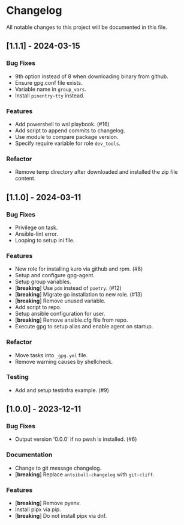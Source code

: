 # Changelog

All notable changes to this project will be documented in this file.

## [1.1.1] - 2024-03-15

### Bug Fixes

- 9th option instead of 8 when downloading binary from github.
- Ensure gpg.conf file exists.
- Variable name in `group_vars`.
- Install `pinentry-tty` instead.

### Features

- Add powershell to wsl playbook. (#16)
- Add script to append commits to changelog.
- Use module to compare package version.
- Specify require variable for role `dev_tools`.

### Refactor

- Remove temp directory after downloaded and installed the zip file content.

## [1.1.0] - 2024-03-11

### Bug Fixes

- Privilege on task.
- Ansible-lint error.
- Looping to setup ini file.

### Features

- New role for installing kuro via github and rpm. (#8)
- Setup and configure gpg-agent.
- Setup group variables.
- [**breaking**] Use `pdm` instead of `poetry`. (#12)
- [**breaking**] Migrate go installation to new role. (#13)
- [**breaking**] Remove unused variable.
- Add script to repo.
- Setup ansible configuration for user.
- [**breaking**] Remove ansible.cfg file from repo.
- Execute gpg to setup alias and enable agent on startup.

### Refactor

- Move tasks into `_gpg.yml` file.
- Remove warning causes by shellcheck.

### Testing

- Add and setup testinfra example. (#9)

## [1.0.0] - 2023-12-11

### Bug Fixes

- Output version '0.0.0' if no pwsh is installed. (#6)

### Documentation

- Change to git message changelog.
- [**breaking**] Replace `antsibull-changelog` with `git-cliff`.

### Features

- [**breaking**] Remove pyenv.
- Install pipx via pip.
- [**breaking**] Do not install pipx via dnf.

<!-- generated by git-cliff -->
